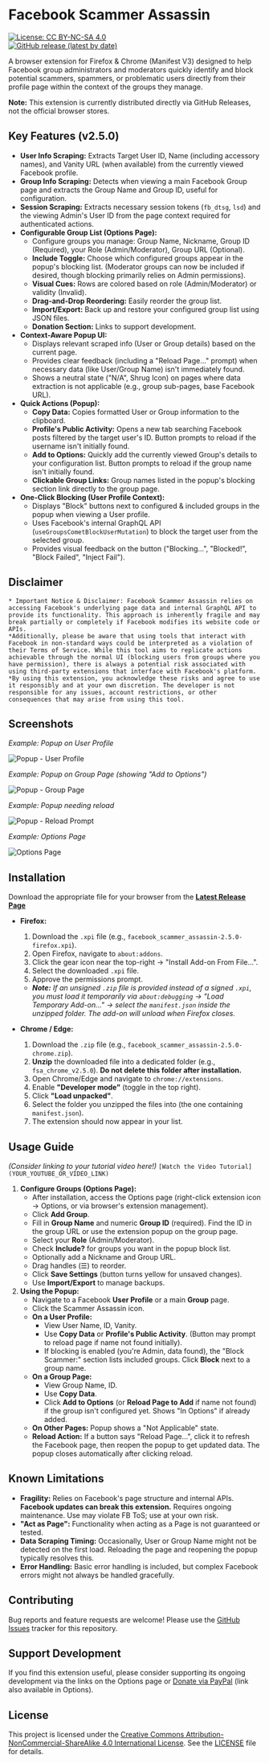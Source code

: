# Facebook Scammer Assassin

[![License: CC BY-NC-SA 4.0](https://licensebuttons.net/l/by-nc-sa/4.0/88x31.png)](http://creativecommons.org/licenses/by-nc-sa/4.0/)
<br>
[![GitHub release (latest by date)](https://img.shields.io/github/v/release/FerrariGuy/facebook-scammer-assassin)](https://github.com/FerrariGuy/facebook-scammer-assassin/releases/latest)


A browser extension for Firefox & Chrome (Manifest V3) designed to help Facebook group administrators and moderators quickly identify and block potential scammers, spammers, or problematic users directly from their profile page within the context of the groups they manage.

**Note:** This extension is currently distributed directly via GitHub Releases, not the official browser stores.

## Key Features (v2.5.0)

*   **User Info Scraping:** Extracts Target User ID, Name (including accessory names), and Vanity URL (when available) from the currently viewed Facebook profile.
*   **Group Info Scraping:** Detects when viewing a main Facebook Group page and extracts the Group Name and Group ID, useful for configuration.
*   **Session Scraping:** Extracts necessary session tokens (`fb_dtsg`, `lsd`) and the viewing Admin's User ID from the page context required for authenticated actions.
*   **Configurable Group List (Options Page):**
    *   Configure groups you manage: Group Name, Nickname, Group ID (Required), your Role (Admin/Moderator), Group URL (Optional).
    *   **Include Toggle:** Choose which configured groups appear in the popup's blocking list. (Moderator groups can now be included if desired, though blocking primarily relies on Admin permissions).
    *   **Visual Cues:** Rows are colored based on role (Admin/Moderator) or validity (Invalid).
    *   **Drag-and-Drop Reordering:** Easily reorder the group list.
    *   **Import/Export:** Back up and restore your configured group list using JSON files.
    *   **Donation Section:** Links to support development.
*   **Context-Aware Popup UI:**
    *   Displays relevant scraped info (User or Group details) based on the current page.
    *   Provides clear feedback (including a "Reload Page..." prompt) when necessary data (like User/Group Name) isn't immediately found.
    *   Shows a neutral state ("N/A", Shrug Icon) on pages where data extraction is not applicable (e.g., group sub-pages, base Facebook URL).
*   **Quick Actions (Popup):**
    *   **Copy Data:** Copies formatted User or Group information to the clipboard.
    *   **Profile's Public Activity:** Opens a new tab searching Facebook posts filtered by the target user's ID. Button prompts to reload if the username isn't initially found.
    *   **Add to Options:** Quickly add the currently viewed Group's details to your configuration list. Button prompts to reload if the group name isn't initially found.
    *   **Clickable Group Links:** Group names listed in the popup's blocking section link directly to the group page.
*   **One-Click Blocking (User Profile Context):**
    *   Displays "Block" buttons next to configured & included groups in the popup when viewing a User profile.
    *   Uses Facebook's internal GraphQL API (`useGroupsCometBlockUserMutation`) to block the target user from the selected group.
    *   Provides visual feedback on the button ("Blocking...", "Blocked!", "Block Failed", "Inject Fail").
    
    
## Disclaimer
    * Important Notice & Disclaimer: Facebook Scammer Assassin relies on accessing Facebook's underlying page data and internal GraphQL API to provide its functionality. This approach is inherently fragile and may break partially or completely if Facebook modifies its website code or APIs.
    *Additionally, please be aware that using tools that interact with Facebook in non-standard ways could be interpreted as a violation of their Terms of Service. While this tool aims to replicate actions achievable through the normal UI (blocking users from groups where you have permission), there is always a potential risk associated with using third-party extensions that interface with Facebook's platform.
    *By using this extension, you acknowledge these risks and agree to use it responsibly and at your own discretion. The developer is not responsible for any issues, account restrictions, or other consequences that may arise from using this tool.

## Screenshots

*Example: Popup on User Profile*

![Popup - User Profile](https://raw.githubusercontent.com/FerrariGuy/Facebook-Scammer-Assassin/main/images/screenshot_popup_user.png)

*Example: Popup on Group Page (showing "Add to Options")*

![Popup - Group Page](https://raw.githubusercontent.com/FerrariGuy/Facebook-Scammer-Assassin/main/images/screenshot_popup_group.png)

*Example: Popup needing reload*

![Popup - Reload Prompt](https://raw.githubusercontent.com/FerrariGuy/Facebook-Scammer-Assassin/main/images/screenshot_popup_reload.png)

*Example: Options Page*

![Options Page](https://raw.githubusercontent.com/FerrariGuy/Facebook-Scammer-Assassin/main/images/screenshot_options.png)


## Installation

Download the appropriate file for your browser from the **[Latest Release Page](https://github.com/FerrariGuy/facebook-scammer-assassin/releases/latest)** 

*   **Firefox:**
    1.  Download the `.xpi` file (e.g., `facebook_scammer_assassin-2.5.0-firefox.xpi`).
    2.  Open Firefox, navigate to `about:addons`.
    3.  Click the gear icon near the top-right -> "Install Add-on From File...".
    4.  Select the downloaded `.xpi` file.
    5.  Approve the permissions prompt.
    *   ***Note:** If an unsigned `.zip` file is provided instead of a signed `.xpi`, you must load it temporarily via `about:debugging` -> "Load Temporary Add-on..." -> select the `manifest.json` inside the unzipped folder. The add-on will unload when Firefox closes.*
    
*   **Chrome / Edge:**
    1.  Download the `.zip` file (e.g., `facebook_scammer_assassin-2.5.0-chrome.zip`).
    2.  **Unzip** the downloaded file into a dedicated folder (e.g., `fsa_chrome_v2.5.0`). **Do not delete this folder after installation.**
    3.  Open Chrome/Edge and navigate to `chrome://extensions`.
    4.  Enable **"Developer mode"** (toggle in the top right).
    5.  Click **"Load unpacked"**.
    6.  Select the folder you unzipped the files into (the one containing `manifest.json`).
    7.  The extension should now appear in your list.

## Usage Guide

*(Consider linking to your tutorial video here!)*
`[Watch the Video Tutorial](YOUR_YOUTUBE_OR_VIDEO_LINK)`

1.  **Configure Groups (Options Page):**
    *   After installation, access the Options page (right-click extension icon -> Options, or via browser's extension management).
    *   Click **Add Group**.
    *   Fill in **Group Name** and numeric **Group ID** (required). Find the ID in the group URL or use the extension popup on the group page.
    *   Select your **Role** (Admin/Moderator).
    *   Check **Include?** for groups you want in the popup block list.
    *   Optionally add a Nickname and Group URL.
    *   Drag handles (☰) to reorder.
    *   Click **Save Settings** (button turns yellow for unsaved changes).
    *   Use **Import/Export** to manage backups.
2.  **Using the Popup:**
    *   Navigate to a Facebook **User Profile** or a main **Group** page.
    *   Click the Scammer Assassin icon.
    *   **On a User Profile:**
        *   View User Name, ID, Vanity.
        *   Use **Copy Data** or **Profile's Public Activity**. (Button may prompt to reload page if name not found initially).
        *   If blocking is enabled (you're Admin, data found), the "Block Scammer:" section lists included groups. Click **Block** next to a group name.
    *   **On a Group Page:**
        *   View Group Name, ID.
        *   Use **Copy Data**.
        *   Click **Add to Options** (or **Reload Page to Add** if name not found) if the group isn't configured yet. Shows "In Options" if already added.
    *   **On Other Pages:** Popup shows a "Not Applicable" state.
    *   **Reload Action:** If a button says "Reload Page...", click it to refresh the Facebook page, then reopen the popup to get updated data. The popup closes automatically after clicking reload.

## Known Limitations

*   **Fragility:** Relies on Facebook's page structure and internal APIs. **Facebook updates can break this extension.** Requires ongoing maintenance. Use may violate FB ToS; use at your own risk.
*   **"Act as Page":** Functionality when acting as a Page is not guaranteed or tested.
*   **Data Scraping Timing:** Occasionally, User or Group Name might not be detected on the first load. Reloading the page and reopening the popup typically resolves this.
*   **Error Handling:** Basic error handling is included, but complex Facebook errors might not always be handled gracefully.

## Contributing

Bug reports and feature requests are welcome! Please use the [GitHub Issues](https://github.com/FerrariGUy/facebook-scammer-assassin/issues) tracker for this repository. 

## Support Development

If you find this extension useful, please consider supporting its ongoing development via the links on the Options page or [Donate via PayPal](https://www.paypal.com/donate/?business=PXY7769HB3QWN&no_recurring=0&item_name=Thanks+for+the+support+or+appreciation+of+whichever+object%2Fcode%2Fetc+I%27ve+published.¤cy_code=USD) (link also available in Options).

## License

This project is licensed under the [Creative Commons Attribution-NonCommercial-ShareAlike 4.0 International License](http://creativecommons.org/licenses/by-nc-sa/4.0/). See the [LICENSE](LICENSE) file for details.
